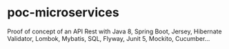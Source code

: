 # poc-microservices
Proof of concept of an API Rest with Java 8, Spring Boot, Jersey, Hibernate Validator, Lombok, Mybatis, SQL, Flyway, Junit 5, Mockito, Cucumber...

